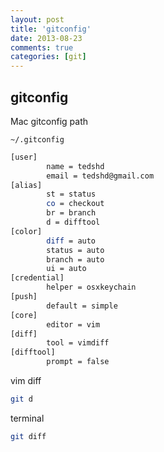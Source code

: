 ```yaml
---
layout: post
title: 'gitconfig'
date: 2013-08-23
comments: true
categories: [git]
---
```

## gitconfig

Mac gitconfig
path
```
~/.gitconfig
```

```sh
[user]
		name = tedshd
		email = tedshd@gmail.com
[alias]
		st = status
		co = checkout
		br = branch
		d = difftool
[color]
		diff = auto
		status = auto
		branch = auto
		ui = auto
[credential]
		helper = osxkeychain
[push]
		default = simple
[core]
		editor = vim
[diff]
		tool = vimdiff
[difftool]
		prompt = false
```

vim diff
```sh
git d
```

terminal
```sh
git diff
```
